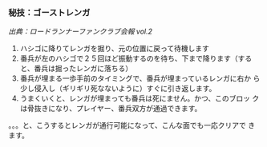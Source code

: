 ### 秘技：ゴーストレンガ
*出典：ロードランナーファンクラブ会報 vol.2*

 1. ハシゴに降りてレンガを掘り、元の位置に戻って待機します
 2. 番兵が左のハシゴで２５回ほど振動するのを待ち、下まで降ります（する
と、番兵は掘ったレンガに落ちる）
 3. 番兵が埋まる一歩手前のタイミングで、番兵が埋まっているレンガに右か
ら少し侵入し（ギリギリ死なないように）すぐに引き返します。
 4. うまくいくと、レンガが埋まっても番兵は死にません。かつ、このブロッ
クは骨抜きになり、プレイヤー、番兵双方が通過できます。

。。。と、こうするとレンガが通行可能になって、こんな面でも一応クリアで
きます。